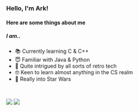 ### Hello, I'm Ark!
#### Here are some things about me
##### I am..
* 📚 Currently learning C & C++  
* 😇 Familiar with Java & Python  
* 💾 Quite intrigued by all sorts of retro tech  
* 🤓 Keen to learn almost anything in the CS realm  
* 🚀 Really into Star Wars  


<!-- DYNAMIC CARDS START HERE -->
</br>
<p align="left">
    <img src ="https://github-readme-stats.vercel.app/api?username=arkorty&custom_title=GitHub+Stats&hide_border=true&show_icons=true&theme=dark&hide=contribs&bg_color=00000000">
    <img src ="https://github-readme-stats.vercel.app/api/top-langs/?username=arkorty&hide_border=true&layout=compact&theme=dark&bg_color=00000000">
</p>
<!-- DYNAMIC CARDS END HERE -->
